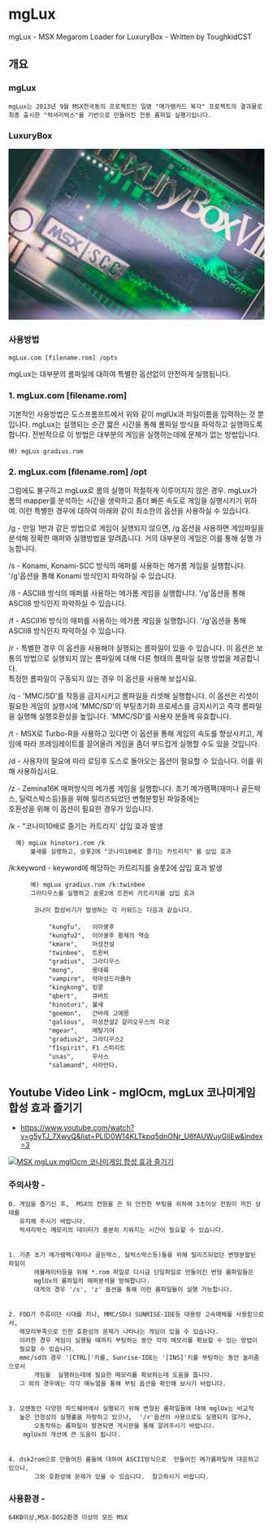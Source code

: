 # mgLux
mgLux - MSX Megarom Loader for LuxuryBox - Written by ToughkidCST 


## 개요

### mgLux       
	mgLux는 2013년 9월 MSX천국동의 프로젝트인 일명 "메가램카드 복각" 프로젝트의 결과물로 
	최종 출시한 "럭셔리박스"를 기반으로 만들어진 전용 롬파일 실행기입니다. 
  
### LuxuryBox
![LuxuryBox](mgLux.jpg)


### 사용방법
	
	mgLux.com [filename.rom] /opts

  mgLux는 대부분의 롬파일에 대하여 특별한 옵션없이 안전하게 실행됩니다. 
   

###  1. mgLux.com [filename.rom] 
  
  기본적인 사용방법은 도스프롬프트에서 위와 같이 mglUx과 파일이름을 입력하는 것 뿐입니다. 
  mgLux는 실행되는 순간 짧은 시간을 통해 롬파일 방식을 파악하고 실행하도록 합니다. 
  전반적으로 이 방법은 대부분의 게임을 실행하는데에 문제가 없는 방법입니다. 

   	예) mgLux gradius.rom  

###  2. mgLux.com  [filename.rom] /opt
  
   그럼에도 불구하고 
   mgLux로 롬의 실행이 적절하게 이루어지지 않은 경우. 
   mgLux가 롬의 mapper를 분석하는 시간을 생략하고 좀더 빠른 속도로 게임을 실행시키기 위하여. 
   이런 특별한 경우에 대하여 아래와 같이 최소한의 옵션을 사용하실 수 있습니다.

   /g - 만일 1번과 같은 방법으로 게임이 실행되지 않으면, /g 옵션을 사용하면
        게임파일을 분석해 정확한 매퍼와 실행방법을 알려줍니다. 
        거의 대부분의 게임은 이를 통해 실행 가능합니다. 

   /s - Konami, Konami-SCC 방식의 매퍼를 사용하는 메가롬 게임을 실행합니다. 
        '/g'옵션을 통해  Konami 방식인지 파악하실 수 있습니다. 

   /8 - ASCII8  방식의 매퍼를 사용하는 메가롬 게임을 실행합니다. 
        '/g'옵션을 통해 ASCII8 방식인지 파악하실 수 있습니다. 

   /f - ASCII16 방식의 매퍼를 사용하는 메가롬 게임을 실행합니다. 
        '/g'옵션을 통해 ASCII8 방식인지 파악하실 수 있습니다. 

   /r - 특별한 경우 이 옵션을 사용해야 실행되는 롬파일이 있을 수 있습니다. 
        이 옵션은 보통의 방법으로 실행되지 않는  롬파일에 대해 다른 형태의 롬파일 실행 방법을 제공합니다.  
        특정한 롬파일이 구동되지 않는 경우 이 옵션을 사용해 보십시요. 

   /q - 'MMC/SD'를 작동을 금지시키고 롬파일을 리셋해 실행합니다. 
   	이 옵션은 리셋이 필요한 게임의 실행시에 'MMC/SD'의 부팅초기화 프로세스를 금지시키고 
        즉각 롬파일을 실행해 실행호환성을 높입니다. 
        'MMC/SD'를 사용자 분들께 유효합니다. 

   /t - MSX로 Turbo-R을 사용하고 있다면 이 옵션을 통해 게임의 속도를 향상시키고, 
       게임에 따라 프레임레이트를 끌어올려 게임을 좀더 부드럽게 실행할 수도 있을 것입니다.
  
   /d - 사용자의 필요에 따라 로딩후 도스로 돌아오는 옵션이 필요할 수 있습니다. 
        이를 위해 사용하십시요. 

   /z - Zemina16K 매퍼방식의 메가롬 게임을 실행합니다. 
	초기 메가램팩(재미나 골든박스, 딜럭스박스등)들을 위해 릴리즈되었던 변형분할된 파일중에는  
        호환성을 위해 이 옵션이 필요한 경우가 있습니다. 
  
   /k - "코나미10배로 즐기는 카트리지' 삽입 효과 발생

	  예) mgLux hinotori.rom /k
      	  불새를 실행하고, 슬롯2에 "코나미10배로 즐기는 카트리지" 를 삽입 효과 
     
   /k:keyword - keyword에 해당하는  카트리지를 슬롯2에 삽입 효과 발생 

          예) mgLux gradius.rom /k:twinbee
          그라디우스를 실행하고 슬롯2에 트윈비 카트리지를 삽입 효과 

           코나미 합성비기가 발생하는 각 키워드는 다음과 같습니다. 

               "kungfu",   이아쿵후
               "kungfu2",  이아쿵후 황제의 역습
               "kmare",    마성전설 
               "twinbee",  트윈비
               "gradius",  그라디우스
               "mong",     몽대륙
               "vampire",  악마성드라큘라
               "kingkong", 킹콩
               "qbert",    큐버트
               "hinotori", 불새
               "goemon",   간바레 고에몽
               "galious",  마성전설2 갈리오우스의 미궁
               "mgear",    메탈기어
               "gradius2", 그라디우스2
               "f1spirit", F1 스피리트
               "usas",     우사스
               "salamand", 사라만다.          

## Youtube Video Link - mglOcm, mgLux 코나미게임 합성 효과 즐기기 
 - https://www.youtube.com/watch?v=g5yTJ_7XwyQ&list=PLlD0W14KLTkpq5dnONr_U6fAUWuyGliEw&index=3


[![MSX mgLux mglOcm 코나미게임 합성 효과 즐기기](https://yt-embed.herokuapp.com/embed?v=g5yTJ_7XwyQ)](https://www.youtube.com/watch?v=g5yTJ_7XwyQ "MSX mgLux mglOcm 코나미게임 합성 효과 즐기기 ")

### 주의사항    -  

	0. 게임을 즐기신 후,  MSX의 전원을 끈 뒤 안전한 부팅을 위하여 3초이상 전원이 꺼진 상태를
	   유지해 주시기 바랍니다. 
	   럭셔리박스 메모리의 데이터가 충분히 지워지는 시간이 필요할 수 있습니다. 
	

	1. 기존 초기 메가램팩(재미나 골든박스, 딜럭스박스등)들을 위해 릴리즈되었던 변형분할된 파일이 
           에뮬레이터등을 위해 *.rom 파일로 다시금 단일파일로 만들어진 변형 롬파일들은  
           mglUx의 롬파일의 매퍼분석을 방해합니다. 
           대게의 경우 '/s', 'z' 옵션을 통해 이런 롬파일들이 실행 가능합니다. 
	     

	2. FDD가 주류이던 시대를 지나, MMC/SD나 SUNRISE-IDE등 대용량 고속매체를 사용함으로서, 
	   메모리부족으로 인한 호환성의 문제가 나타나는 게임이 있을 수 있습니다. 
	   이러한 경우 게임이 실행될 때까지 부팅하는 동안 각각 메모리를 확보할 수 있는 방법이 
	   필요할 수 있습니다. 
	   mmc/sd의 경우 '[CTRL]'키를, Sunrise-IDE는 '[INS]'키를 부팅하는 동안 눌러줌으로서
           게임을  실행하는데에 필요한 메모리를 확보하는데 도움을 줍니다.   
	   그 외의 경우에는 각각 매뉴얼을 통해 부팅 옵션을 확인해 보시기 바랍니다. 

	
	3. 오랜동안 다양한 하드웨어에서 실행되기 위해 변형된 롬파일들에 대해 mglUx는 비교적 
	   높은 안정성의 실행률을 자랑하고 있으나,  '/r'옵션의 사용으로도 실행되지 않거나, 
           오동작하는 롬파일이 발견되면 게시판을 통해 알려주시기 바랍니다.  
	    mglUx의 개선에 큰 도움이 됩니다. 


	4. dsk2rom으로 만들어진 롬들에 대하여 ASCII방식으로  만들어진 메가롬파일에 대응하고 있으나, 
           그외 호환성에 문제가 있을 수 있습니다.  참고하시기 바랍니다. 



### 사용환경 - 
	
	64KB이상,MSX-DOS2환경 이상의 모든 MSX
 
    
